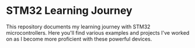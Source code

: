 # STM32 Learning Journey

This repository documents my learning journey with STM32 microcontrollers. Here you'll find various examples and projects I've worked on as I become more proficient with these powerful devices.


